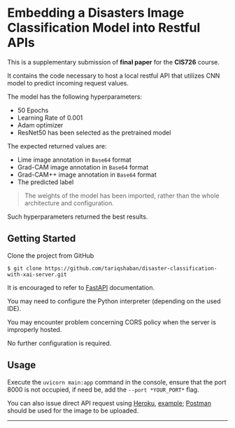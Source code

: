 Embedding a Disasters Image Classification Model into Restful APIs
==============================
This is a supplementary submission of **final paper** for the **CIS726** course.

It contains the code necessary to host a local restful API that utilizes CNN model to predict
incoming request values.

The model has the following hyperparameters:

* 50 Epochs
* Learning Rate of 0.001
* Adam optimizer
* ResNet50 has been selected as the pretrained model

The expected returned values are:

* Lime image annotation in `Base64` format
* Grad-CAM image annotation in `Base64` format
* Grad-CAM++ image annotation in `Base64` format
* The predicted label

> The weights of the model has been imported, rather than the whole architecture and configuration.

Such hyperparameters returned the best results.

Getting Started
------------
Clone the project from GitHub

`$ git clone https://github.com/tariqshaban/disaster-classification-with-xai-server.git`

It is encouraged to refer to [FastAPI](https://fastapi.tiangolo.com/tutorial/) documentation.

You may need to configure the Python interpreter (depending on the used IDE).

You may encounter problem concerning CORS policy when the server is improperly hosted.

No further configuration is required.

Usage
------------
Execute the `uvicorn main:app` command in the console, ensure that the port 8000 is not occupied, if need be, add
the `--port *YOUR_PORT*` flag.

You can also issue direct API request using [Heroku](https://www.heroku.com),
[example](https://disaster-classification-server.herokuapp.com/classify_image); [Postman](https://www.postman.com/)
should be used for the image to be uploaded.

--------